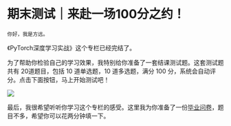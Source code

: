# 期末测试｜来赴一场100分之约！

    你好，我是方远。

《PyTorch深度学习实战》这个专栏已经完结了。

为了帮助你检验自己的学习效果，我特别给你准备了一套结课测试题。这套测试题共有 20道题目，包括 10 道单选题，10 道多选题，满分 100 分，系统会自动评分。点击下面按钮，马上开始测试吧！

[![](https://static001.geekbang.org/resource/image/28/a4/28d1be62669b4f3cc01c36466bf811a4.png?wh=1142*201)](http://time.geekbang.org/quiz/intro?act_id=1215&exam_id=3278)

最后，我很希望听听你学习这个专栏的感受。这里我为你准备了一份[毕业问卷](https://jinshuju.net/f/fUxWMD)，题目不多，希望你可以花两分钟填一下。
    